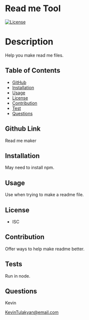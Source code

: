 
# Read me Tool


  [![License](https://img.shields.io/badge/License-ISC-blue.svg)](https://opensource.org/licenses/ISC)


# Description
Help you make read me files. 


## Table of Contents
  * [GitHub](#repo)
  * [Installation](#installation)
  * [Usage](#usage)
  * [License](#license)
  * [Contribution](#contribution)
  * [Test](#test)  
  * [Questions](#questions)   


## Github Link
Read me maker
  
## Installation
May need to install npm.
  
## Usage
Use when trying to make a readme file.
  

  ## License
  - ISC
  
  
## Contribution
Offer ways to help make readme better.
  
## Tests
Run in node.
  
## Questions
Kevin

KevinTulakyan@email.com  
